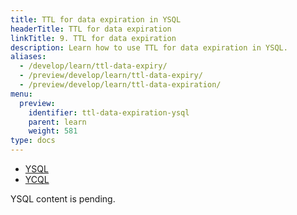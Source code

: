 ```yaml
---
title: TTL for data expiration in YSQL
headerTitle: TTL for data expiration
linkTitle: 9. TTL for data expiration
description: Learn how to use TTL for data expiration in YSQL.
aliases:
  - /develop/learn/ttl-data-expiry/
  - /preview/develop/learn/ttl-data-expiry/
  - /preview/develop/learn/ttl-data-expiration/
menu:
  preview:
    identifier: ttl-data-expiration-ysql
    parent: learn
    weight: 581
type: docs
---
```


<ul class="nav nav-tabs-alt nav-tabs-yb">

  <li >
    <a href="../ttl-data-expiration-ysql/" class="nav-link active">
      <i class="icon-postgres" aria-hidden="true"></i>
      YSQL
    </a>
  </li>

  <li >
    <a href="../ttl-data-expiration-ycql/" class="nav-link">
      <i class="icon-cassandra" aria-hidden="true"></i>
      YCQL
    </a>
  </li>

</ul>

YSQL content is pending.
